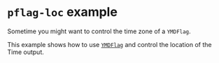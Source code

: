 # `pflag-loc` example

Sometime you might want to control the time zone of a `YMDFlag`.

This example shows how to use [`YMDFlag`](../../README.md) and control the location of the Time output.
